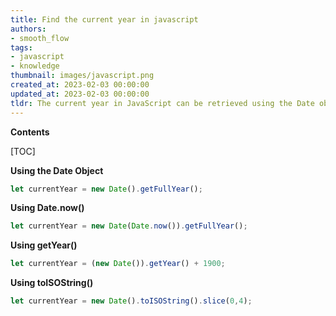 ```yaml
---
title: Find the current year in javascript
authors:
- smooth_flow
tags:
- javascript
- knowledge
thumbnail: images/javascript.png
created_at: 2023-02-03 00:00:00
updated_at: 2023-02-03 00:00:00
tldr: The current year in JavaScript can be retrieved using the Date object`s getFullYear() method.
---
```


**Contents**

[TOC]

**Using the Date Object**

```javascript
let currentYear = new Date().getFullYear();
```

**Using Date.now()**

```javascript
let currentYear = new Date(Date.now()).getFullYear();
```

**Using getYear()**

```javascript
let currentYear = (new Date()).getYear() + 1900;
```

**Using toISOString()**

```javascript
let currentYear = new Date().toISOString().slice(0,4);
```
